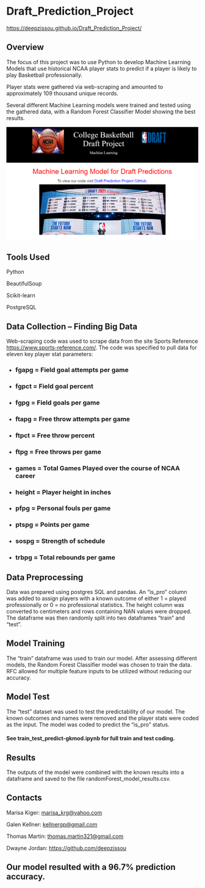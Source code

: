 # Draft_Prediction_Project

https://deepzissou.github.io/Draft_Prediction_Project/

## Overview
The focus of this project was to use Python to develop Machine Learning Models that use historical NCAA player stats to predict if a player is likely to play Basketball professionally.

Player stats were gathered via web-scraping and amounted to approximately 109 thousand unique records.

Several different Machine Learning models were trained and tested using the gathered data, with a Random Forest Classifier Model showing the best results. 

[![webpagesample](/PNGs/bb_scrnsht.png)](https://kellnergp.github.io/Draft_Prediction_Project/)

## Tools Used

Python

BeautifulSoup

Scikit-learn

PostgreSQL

## Data Collection – Finding Big Data
Web-scraping code was used to scrape data from the site Sports Reference https://www.sports-reference.com/.  The code was specified to pull data for eleven key player stat parameters: 
* ### fgapg = Field goal attempts per game
* ### fgpct = Field goal percent
* ### fgpg = Field goals per game
* ### ftapg = Free throw attempts per game
* ### ftpct = Free throw percent
* ### ftpg = Free throws per game
* ### games = Total Games Played over the course of NCAA career
* ### height = Player height in inches
* ### pfpg = Personal fouls per game
* ### ptspg = Points per game
* ### sospg = Strength of schedule
* ### trbpg = Total rebounds per game

## Data Preprocessing
Data was prepared using postgres SQL and pandas.  An “is_pro” column was added to assign players with a known outcome of either 1 = played professionally or 0 = no professional statistics.  The height column was converted to centimeters and rows containing NAN values were dropped.  The dataframe was then randomly split into two dataframes “train” and “test”.

## Model Training
The “train” dataframe was used to train our model.  After assessing different models, the Random Forest Classifier model was chosen to train the data.  RFC allowed for multiple feature inputs to be utilized without reducing our accuracy.

## Model Test
The “test” dataset was used to test the predictability of our model.  The known outcomes and names were removed and the player stats were coded as the input.  The model was coded to predict the “is_pro” status.
#### See train_test_predict-gkmod.ipynb for full train and test coding.

## Results
The outputs of the model were combined with the known results into a dataframe and saved to the file randomForest_model_results.csv.

## Contacts

Marisa Kiger: marisa_krg@yahoo.com

Galen Kellner: kellnergp@gmail.com

Thomas Martin: thomas.martin321@gmail.com

Dwayne Jordan: https://github.com/deepzissou
## Our model resulted with a 96.7% prediction accuracy.

